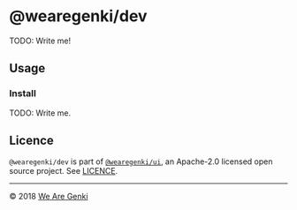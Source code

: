 # @wearegenki/dev

TODO: Write me!

## Usage

### Install

TODO: Write me.

## Licence

`@wearegenki/dev` is part of [`@wearegenki/ui`](https://github.com/WeAreGenki/ui), an Apache-2.0 licensed open source project. See [LICENCE](https://github.com/WeAreGenki/ui/blob/master/LICENCE).

-----

© 2018 [We Are Genki](https://wearegenki.com)
